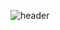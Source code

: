 ![header](https://capsule-render.vercel.app/api?type=slice&height=250&color=auto&text=HeeeeTe&fontColor=FFFFFF&animation=twinkling)
